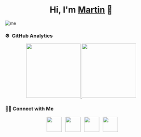 <div align="center">
<h1 align="center">Hi, I'm <a href="https://martinvazquez1982.github.io/my_portfolio_page" target="_blank">Martin</a> 👋</h1>
</div>

![me](https://github.com/MartinVazquez1982/MartinVazquez1982/assets/83561425/2c3f9e26-ec89-46f4-a5ba-f69d54f32c01)

### ⚙️ &nbsp;GitHub Analytics

<p align="center">
<a href="https://github.com/MartinVazquez1982">
  <img height="180em" src="https://github-readme-stats-eight-theta.vercel.app/api?username=MartinVazquez1982&show_icons=true&theme=calm&include_all_commits=true&count_private=true"/>
  <img height="180em" src="https://github-readme-stats-eight-theta.vercel.app/api/top-langs/?username=MartinVazquez1982&layout=compact&langs_count=8&theme=calm"/>
</a>
</p>

<h3> 🤝🏻 Connect with Me </h3>

<p align="center">
&nbsp; <a href="https://x.com/ArispeVazquez" target="_blank" rel="noopener noreferrer"><img src="https://img.icons8.com/?size=100&id=yoQabS8l0qpr&format=png&color=000000" width="50" /></a>  
&nbsp; <a href="https://martinvazquez1982.github.io/my_portfolio_page/" target="_blank" rel="noopener noreferrer"><img src="https://img.icons8.com/?size=100&id=102562&format=png&color=000000" width="50" /></a>  
&nbsp; <a href="https://www.linkedin.com/in/martin-vazquez-arispe" target="_blank" rel="noopener noreferrer"><img src="https://img.icons8.com/?size=100&id=xuvGCOXi8Wyg&format=png&color=000000" width="50" /></a>
&nbsp; <a href="mailto:martin.vazquez.arispe@gmail.com" target="_blank" rel="noopener noreferrer"><img src="https://img.icons8.com/?size=100&id=37246&format=png&color=000000"  width="50" /></a>
</p>
